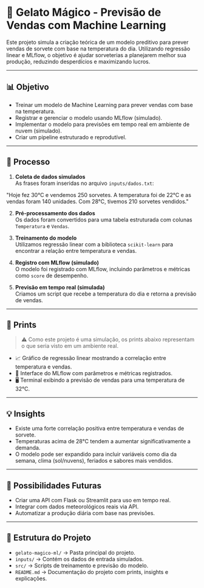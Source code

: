 # 🍦 Gelato Mágico - Previsão de Vendas com Machine Learning

Este projeto simula a criação teórica de um modelo preditivo para prever vendas de sorvete com base na temperatura do dia. Utilizando regressão linear e MLflow, o objetivo é ajudar sorveterias a planejarem melhor sua produção, reduzindo desperdícios e maximizando lucros.

---

## 📊 Objetivo

- Treinar um modelo de Machine Learning para prever vendas com base na temperatura.
- Registrar e gerenciar o modelo usando MLflow (simulado).
- Implementar o modelo para previsões em tempo real em ambiente de nuvem (simulado).
- Criar um pipeline estruturado e reprodutível.

---

## 🧪 Processo

1. **Coleta de dados simulados**  
   As frases foram inseridas no arquivo `inputs/dados.txt`:

"Hoje fez 30°C e vendemos 250 sorvetes. A temperatura foi de 22°C e as vendas foram 140 unidades. Com 28°C, tivemos 210 sorvetes vendidos."


2. **Pré-processamento dos dados**  
Os dados foram convertidos para uma tabela estruturada com colunas `Temperatura` e `Vendas`.

3. **Treinamento do modelo**  
Utilizamos regressão linear com a biblioteca `scikit-learn` para encontrar a relação entre temperatura e vendas.

4. **Registro com MLflow (simulado)**  
O modelo foi registrado com MLflow, incluindo parâmetros e métricas como `score` de desempenho.

5. **Previsão em tempo real (simulada)**  
Criamos um script que recebe a temperatura do dia e retorna a previsão de vendas.

---

## 📸 Prints

> ⚠️ Como este projeto é uma simulação, os prints abaixo representam o que seria visto em um ambiente real.

- 📈 Gráfico de regressão linear mostrando a correlação entre temperatura e vendas.
- 🧪 Interface do MLflow com parâmetros e métricas registrados.
- 🖥️ Terminal exibindo a previsão de vendas para uma temperatura de 32°C.

---

## 💡 Insights

- Existe uma forte correlação positiva entre temperatura e vendas de sorvete.
- Temperaturas acima de 28°C tendem a aumentar significativamente a demanda.
- O modelo pode ser expandido para incluir variáveis como dia da semana, clima (sol/nuvens), feriados e sabores mais vendidos.

---

## 🚀 Possibilidades Futuras

- Criar uma API com Flask ou Streamlit para uso em tempo real.
- Integrar com dados meteorológicos reais via API.
- Automatizar a produção diária com base nas previsões.

---

## 📂 Estrutura do Projeto


- `gelato-magico-ml/` → Pasta principal do projeto.
- `inputs/` → Contém os dados de entrada simulados.
- `src/` → Scripts de treinamento e previsão do modelo.
- `README.md` → Documentação do projeto com prints, insights e explicações.



